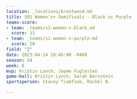 ```yaml
---
location: _locations/brentwood.md
title: S01 Women's+ Semifinals - Black vs Purple
teams-score:
- team: _teams/s1-women-s-black.md
  score: 13
- team: _teams/s1-women-s-purple.md
  score: 20
field: "2"
date: 2023-04-14 18:45:00 -0400
season: 24
week: 6
mvp: Kristin Lynch, Jayme Fuglesten
game-ball: Kristin Lynch, Sarah Bernstein
sportsperson: Stacey Tiamfook, Rachel B.

---
```

